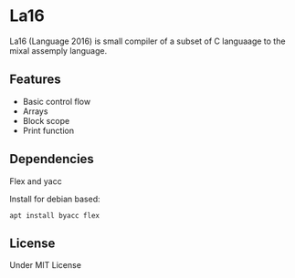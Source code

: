 
# La16 

La16 (Language 2016) is small compiler of a subset of C languaage to the mixal assemply language.

## Features

* Basic control flow
* Arrays
* Block scope
* Print function

## Dependencies

Flex and yacc

Install for debian based:
```
apt install byacc flex
```

## License

Under MIT License
